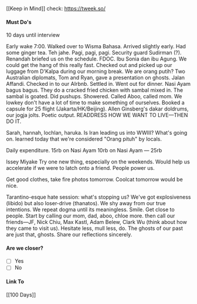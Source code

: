 [[Keep in Mind]]
check: https://tweek.so/
#### Must Do's

10 days until interview

Early wake 7:00. Walked over to Wisma Bahasa. Arrived slightly early. Had some ginger tea. Teh jahe. Pagi, pagi, pagi. Security guard Sudirman (?). Renandah briefed us on the schedule. FDOC. Ibu Sonia dan ibu Agung. We could get the hang of this really fast. Checked out and picked up our luggage from D'Kalpa during our morning break. We are orang putih? Two Australian diplomats, Tom and Ryan, gave a presentation on ghosts. Jalan Affandi. Checked in to our AIrbnb. Settled in. Went out for dinner. Nasi Ayam bagus bagus. They do a cracked fried chicken with sambal mixed in. The sambal is goated. Did pushups. Showered. Called Aboo, called mom. We lowkey don't have a lot of time to make something of ourselves. Booked a capsule for 25 flight (Jakarta/HK/Beijing). Allen Ginsberg's dakar doldrums, our jogja jolts. Poetic output. READDRESS HOW WE WANT TO LIVE—THEN DO IT.

Sarah, hannah, lochlan, haruka.
Is Iran leading us into WWIII? What's going on.
learned today that we're considered "Orang pituh" by locals.

Daily expenditure.
15rb on Nasi Ayam
10rb on Nasi Ayam
—
25rb

Issey Miyake
Try one new thing, especially on the weekends. Would help us accelerate if we were to latch onto a friend.
People power us.

Get good clothes, take fire photos tomorrow.
Coolcat tomorrow would be nice.

Tarantino-esque hate session: what's stopping us? We've got explosiveness (libido) but also loser-drive (thanatos). We shy away from our true intentions. We repeat dogma until its meaningless. Smile. Get close to people. Start by calling our mom, dad, aboo, chloe more. then call our friends—JF, Nick Chiu, Max Kastl, Adam Belew, Clark Wu (think about how they came to visit us). Hesitate less, mull less, do. The ghosts of our past are just that, ghosts. Share our reflections sincerely.

#### Are we closer?
- [ ] Yes
- [ ] No
#### Link To
[[100 Days]]